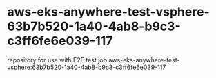 # aws-eks-anywhere-test-vsphere-63b7b520-1a40-4ab8-b9c3-c3ff6fe6e039-117
repository for use with E2E test job aws-eks-anywhere-test-vsphere:63b7b520-1a40-4ab8-b9c3-c3ff6fe6e039-117
